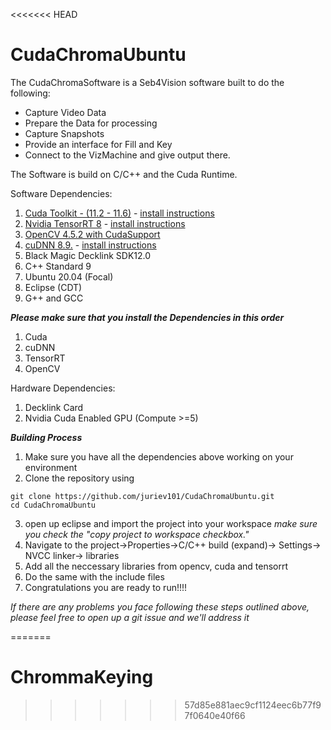 <<<<<<< HEAD
# CudaChromaUbuntu

The CudaChromaSoftware is a Seb4Vision software built to do the following:
 
 * Capture Video Data
 * Prepare the Data for processing
 * Capture Snapshots
 * Provide an interface for Fill and Key
 * Connect to the VizMachine and give output there.

The Software is build on C/C++ and the Cuda Runtime.

Software Dependencies:
 1. [Cuda Toolkit - (11.2 - 11.6)](https://developer.nvidia.com/cuda-11-6-2-download-archive?target_os=Linux&target_arch=x86_64&Distribution=Ubuntu&target_version=20.04&target_type=deb_local)   - [install instructions](https://docs.nvidia.com/cuda/cuda-installation-guide-linux/index.html) 
 2. [Nvidia TensorRT 8](https://developer.nvidia.com/downloads/compute/machine-learning/tensorrt/secure/8.5.3/local_repos/nv-tensorrt-local-repo-ubuntu2004-8.5.3-cuda-11.8_1.0-1_amd64.deb) - [install instructions](https://docs.nvidia.com/deeplearning/tensorrt/install-guide/index.html)
 3. [OpenCV 4.5.2 with CudaSupport](https://gist.github.com/raulqf/f42c718a658cddc16f9df07ecc627be7)
 4. [cuDNN 8.9.](https://developer.nvidia.com/downloads/compute/cudnn/secure/8.9.1/local_installers/11.8/cudnn-local-repo-ubuntu2004-8.9.1.23_1.0-1_amd64.deb) - [install instructions](https://docs.nvidia.com/deeplearning/cudnn/install-guide/index.html)
 5. Black Magic Decklink SDK12.0 
 6. C++ Standard 9
 7. Ubuntu 20.04 (Focal)
 8. Eclipse (CDT) 
 9. G++ and GCC

***Please make sure that you install the Dependencies in this order***
1. Cuda
2. cuDNN
3. TensorRT
4. OpenCV

Hardware Dependencies:
1. Decklink Card
2. Nvidia Cuda Enabled GPU (Compute >=5)

***Building Process***
1. Make sure you have all the dependencies above working on your environment
2. Clone the repository using
```
git clone https://github.com/juriev101/CudaChromaUbuntu.git 
cd CudaChromaUbuntu
```
3. open up eclipse and import the project into your workspace *make sure you check the "copy project to workspace checkbox."*
4. Navigate to the project->Properties->C/C++ build (expand)-> Settings-> NVCC linker-> libraries
5. Add all the neccessary libraries from opencv, cuda and tensorrt
6. Do the same with the include files
7. Congratulations you are ready to run!!!! 


*If there are any problems you face following these steps outlined above, <br /> please feel free to open up a git issue and we'll address it*

=======
# ChrommaKeying
>>>>>>> 57d85e881aec9cf1124eec6b77f97f0640e40f66
